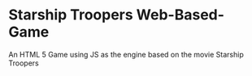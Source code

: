 # Starship Troopers Web-Based-Game
An HTML 5 Game using JS as the engine based on the movie Starship Troopers
